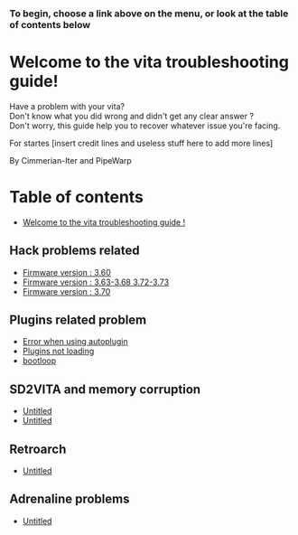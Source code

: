 ### To begin, choose a link above on the menu, or look at the table of contents below

# Welcome to the vita troubleshooting guide!
Have a problem with your vita?   
Don't know what you did wrong and didn't get any clear answer ?  
Don't worry, this guide help you to recover whatever issue you're facing.  
  
For startes \[insert credit lines and useless stuff here to add more lines\]  

By Cimmerian-Iter and PipeWarp

# Table of contents

* [Welcome to the vita troubleshooting guide !](README.md)

## Hack problems related

* [Firmware version : 3.60](hack-problems-related/firmware-version-3.60.md)
* [Firmware version : 3.63-3.68 3.72-3.73](hack-problems-related/firmware-version-3.63-3.68.md)
* [Firmware version : 3.70](hack-problems-related/firmware-version-3.70.md)

## Plugins related problem

* [Error when using autoplugin](plugins-related-problem/autoplugins-is-bad.md)
* [Plugins not loading](plugins-related-problem/autoplugin-2-is-good.md)
* [bootloop](plugins-related-problem/bootloop.md)

## SD2VITA and memory corruption

* [Untitled](sd2vita-and-memory-corruption/untitled.md)
* [Untitled](sd2vita-and-memory-corruption/untitled-1.md)

## Retroarch

* [Untitled](retroarch/untitled.md)

## Adrenaline problems

* [Untitled](adrenaline-problems/untitled.md)

